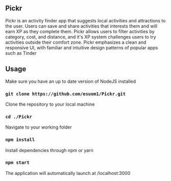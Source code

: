## Pickr

Pickr is an activity finder app that suggests local activities and attractions to the user. Users can save and share activities that interests them and will earn XP as they complete them.  Pickr allows users to filter activities by category, cost, and distance, and it's XP system challenges users to try activities outside their comfort zone. Pickr emphasizes a clean and responsive UI, with familiar and intuitive design patterns of popular apps such as Tinder

## Usage

Make sure you have an up to date version of NodeJS installed

### `git clone https://github.com/esuom1/Pickr.git`

Clone the repository to your local machine

### `cd ./Pickr`

Navigate to your working folder 

### `npm install`

Install dependencies through npm or yarn

### `npm start`

The application will automatically launch at /localhost:3000
